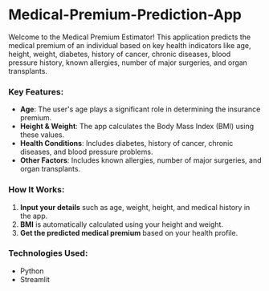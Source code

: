 # Medical-Premium-Prediction-App
Welcome to the Medical Premium Estimator! 
This application predicts the medical premium of an individual based on key health indicators like age, height, weight, diabetes, history of cancer, chronic diseases, blood pressure history, known allergies, number of major surgeries, and organ transplants.

### **Key Features:**
- **Age**: The user's age plays a significant role in determining the insurance premium.
- **Height & Weight**: The app calculates the Body Mass Index (BMI) using these values.
- **Health Conditions**: Includes diabetes, history of cancer, chronic diseases, and blood pressure problems.
- **Other Factors**: Includes known allergies, number of major surgeries, and organ transplants.

### **How It Works:**
1. **Input your details** such as age, weight, height, and medical history in the app.
2. **BMI** is automatically calculated using your height and weight.
3. **Get the predicted medical premium** based on your health profile.

### **Technologies Used:**
- Python
- Streamlit

